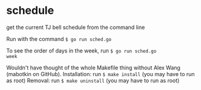 # schedule
get the current TJ bell schedule from the command line

Run with the command <code>$ go run sched.go</code>

To see the order of days in the week, run <code>$ go run sched.go week</code>

Wouldn't have thought of the whole Makefile thing without Alex Wang (mabotkin on GitHub).
Installation: run <code>$ make install</code> (you may have to run as root)
Removal: run <code>$ make uninstall</code> (you may have to run as root)
